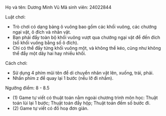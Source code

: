   Họ và tên: Dương Minh Vũ
  Mã sinh viên: 24022844


Luật chơi:

  - Trò chơi có dạng bảng ô vuông bao gồm các khối vuông, các chướng ngại vật, ô đích và nhân vật.
  - Bạn phải đẩy toàn bộ khối vuông vượt qua chướng ngại vật để đến đích (số khối vuông bằng số ô đích).
  - Chỉ có thể đẩy từng khối vuông một, và không thể kéo, cũng như không thể đẩy một dãy hai hay nhiều khối.

Cách chơi:

  - Sử dụng 4 phím mũi tên để di chuyển nhân vật lên, xuống, trái, phải.
  - Nhấn phím z để quay lại 1 bước (nếu lỡ đi nhầm).

  
Ngưỡng điểm: 8 - 8.5
  - (1) Game tự viết có thuật toán nằm ngoài chương trình môn học: Thuật toán lùi lại 1 bước; Thuật toán đẩy hộp; Thuật toán đếm số bước đi.
  - (2) Game tự viết có đồ hoạ đơn giản.
